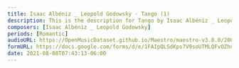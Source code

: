 ```yaml
---
title: Isaac Albéniz _ Leopold Godowsky - Tango (1)
description: This is the description for Tango by Isaac Albéniz _ Leopold Godowsky
composers: [Isaac Albéniz _ Leopold Godowsky]
periods: [Romantic]
audioURL: https://OpenMusicDataset.github.io/Maestro/maestro-v3.0.0/2009/MIDI-Unprocessed_03_R1_2009_03-08_ORIG_MID--AUDIO_03_R1_2009_03_R1_2009_07_WAV.midi
formURL: https://docs.google.com/forms/d/e/1FAIpQLSdKps7V9soUTMLQFvOZhntaFO55iiOJ6wx5txIu5M-_pzdtig/viewform
date: 2021-08-08T07:43:13-06:00
---
```

